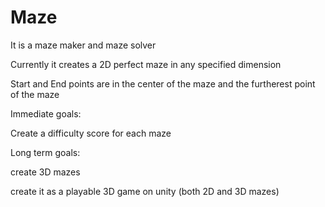 # Maze
It is a maze maker and maze solver


Currently it creates a 2D perfect maze in any specified dimension

Start and End points are in the center of the maze and the furtherest point of the maze


Immediate goals:

Create a difficulty score for each maze


Long term goals:

create 3D mazes

create it as a playable 3D game on unity (both 2D and 3D mazes)
